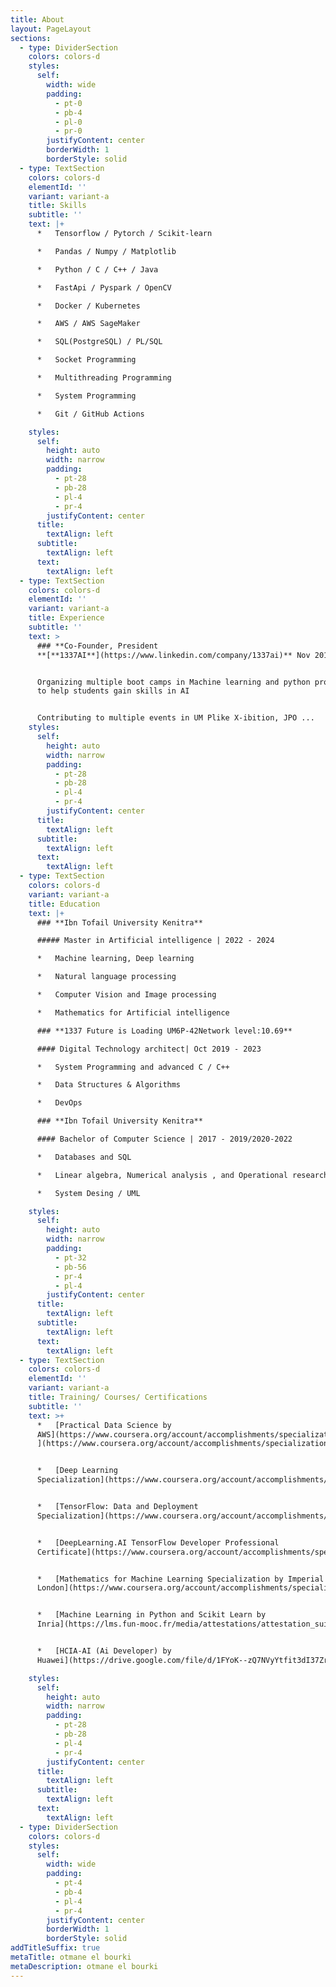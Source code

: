 ```yaml
---
title: About
layout: PageLayout
sections:
  - type: DividerSection
    colors: colors-d
    styles:
      self:
        width: wide
        padding:
          - pt-0
          - pb-4
          - pl-0
          - pr-0
        justifyContent: center
        borderWidth: 1
        borderStyle: solid
  - type: TextSection
    colors: colors-d
    elementId: ''
    variant: variant-a
    title: Skills
    subtitle: ''
    text: |+
      *   Tensorflow / Pytorch / Scikit-learn

      *   Pandas / Numpy / Matplotlib

      *   Python / C / C++ / Java

      *   FastApi / Pyspark / OpenCV

      *   Docker / Kubernetes

      *   AWS / AWS SageMaker

      *   SQL(PostgreSQL) / PL/SQL

      *   Socket Programming

      *   Multithreading Programming

      *   System Programming

      *   Git / GitHub Actions

    styles:
      self:
        height: auto
        width: narrow
        padding:
          - pt-28
          - pb-28
          - pl-4
          - pr-4
        justifyContent: center
      title:
        textAlign: left
      subtitle:
        textAlign: left
      text:
        textAlign: left
  - type: TextSection
    colors: colors-d
    elementId: ''
    variant: variant-a
    title: Experience
    subtitle: ''
    text: >
      ### **Co-Founder, President
      **[**1337AI**](https://www.linkedin.com/company/1337ai)** Nov 2019- 2022**


      Organizing multiple boot camps in Machine learning and python programming
      to help students gain skills in AI


      Contributing to multiple events in UM Plike X-ibition, JPO ...
    styles:
      self:
        height: auto
        width: narrow
        padding:
          - pt-28
          - pb-28
          - pl-4
          - pr-4
        justifyContent: center
      title:
        textAlign: left
      subtitle:
        textAlign: left
      text:
        textAlign: left
  - type: TextSection
    colors: colors-d
    variant: variant-a
    title: Education
    text: |+
      ### **Ibn Tofail University Kenitra**

      ##### Master in Artificial intelligence | 2022 - 2024

      *   Machine learning, Deep learning

      *   Natural language processing

      *   Computer Vision and Image processing

      *   Mathematics for Artificial intelligence

      ### **1337 Future is Loading UM6P-42Network level:10.69**

      #### Digital Technology architect| Oct 2019 - 2023

      *   System Programming and advanced C / C++

      *   Data Structures & Algorithms

      *   DevOps

      ### **Ibn Tofail University Kenitra**

      #### Bachelor of Computer Science | 2017 - 2019/2020-2022

      *   Databases and SQL

      *   Linear algebra, Numerical analysis , and Operational research

      *   System Desing / UML

    styles:
      self:
        height: auto
        width: narrow
        padding:
          - pt-32
          - pb-56
          - pr-4
          - pl-4
        justifyContent: center
      title:
        textAlign: left
      subtitle:
        textAlign: left
      text:
        textAlign: left
  - type: TextSection
    colors: colors-d
    elementId: ''
    variant: variant-a
    title: Training/ Courses/ Certifications
    subtitle: ''
    text: >+
      *   [Practical Data Science by
      AWS](https://www.coursera.org/account/accomplishments/specialization/C64Y5NJLJ9H5)[
      ](https://www.coursera.org/account/accomplishments/specialization/C64Y5NJLJ9H5)


      *   [Deep Learning
      Specialization](https://www.coursera.org/account/accomplishments/specialization/certificate/P3QREUFEN7PX)


      *   [TensorFlow: Data and Deployment
      Specialization](https://www.coursera.org/account/accomplishments/specialization/certificate/NP2QHYV4NNC2)


      *   [DeepLearning.AI TensorFlow Developer Professional
      Certificate](https://www.coursera.org/account/accomplishments/specialization/certificate/R4UC8W9DEEVD)


      *   [Mathematics for Machine Learning Specialization by Imperial College
      London](https://www.coursera.org/account/accomplishments/specialization/certificate/5HEB8G2528E5)


      *   [Machine Learning in Python and Scikit Learn by
      Inria](https://lms.fun-mooc.fr/media/attestations/attestation_suivi_course-v1:inria+41026+session01\_fcef4c022912edafa6ec055c279fefaa.pdf)


      *   [HCIA-AI (Ai Developer) by
      Huawei](https://drive.google.com/file/d/1FYoK--zQ7NVyYtfit3dI37ZrGMSqyvrO/view?usp=sharing)

    styles:
      self:
        height: auto
        width: narrow
        padding:
          - pt-28
          - pb-28
          - pl-4
          - pr-4
        justifyContent: center
      title:
        textAlign: left
      subtitle:
        textAlign: left
      text:
        textAlign: left
  - type: DividerSection
    colors: colors-d
    styles:
      self:
        width: wide
        padding:
          - pt-4
          - pb-4
          - pl-4
          - pr-4
        justifyContent: center
        borderWidth: 1
        borderStyle: solid
addTitleSuffix: true
metaTitle: otmane el bourki
metaDescription: otmane el bourki
---
```

